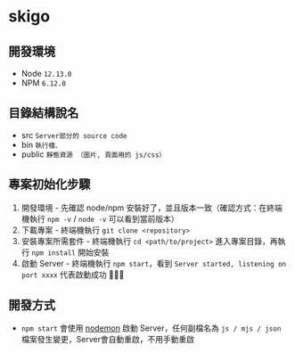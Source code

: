 # skigo

## 開發環境
* Node `12.13.0`
* NPM  `6.12.0`

## 目錄結構說名
- src `Server部分的 source code`
- bin `執行檔、`
- public `靜態資源 （圖片, 頁面用的 js/css）`

## 專案初始化步驟
1. 開發環境 - 先確認 node/npm 安裝好了，並且版本一致（確認方式：在終端機執行 `npm -v` / `node -v` 可以看到當前版本）
2. 下載專案 - 終端機執行 `git clone <repository>`
3. 安裝專案所需套件 - 終端機執行 `cd <path/to/project>` 進入專案目錄，再執行 `npm install` 開始安裝
4. 啟動 Server - 終端機執行 `npm start`，看到 `Server started, listening on port xxxx` 代表啟動成功 :tada::tada::tada:

## 開發方式
- `npm start` 會使用 [nodemon](https://andy6804tw.github.io/2017/12/24/nodemon-tutorial/) 啟動 Server，任何副檔名為 `js / mjs / json` 檔案發生變更，Server會自動重啟，不用手動重啟
